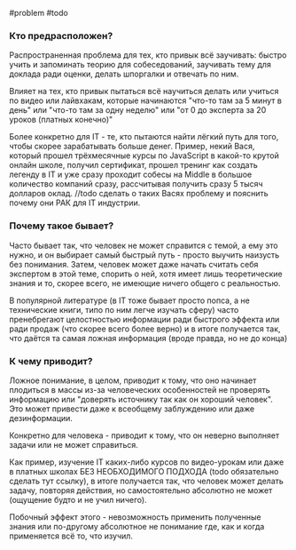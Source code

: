 #problem #todo 

### Кто предрасположен?

Распространенная проблема для тех, кто привык всё заучивать: быстро учить и запоминать теорию для собеседований, заучивать тему для доклада ради оценки, делать шпоргалки и отвечать по ним.

Влияет на тех, кто привык пытаться всё научиться делать или учиться по видео или лайвхакам, которые начинаются "что-то там за 5 минут в день" или "что-то там за одну неделю" или "от 0 до эксперта за 20 уроков (платных конечно)"

Более конкретно для IT - те, кто пытаются найти лёгкий путь для того, чтобы скорее зарабатывать больше денег. Пример, некий Вася, который прошел трёхмесячные курсы по JavaScript в какой-то крутой онлайн школе, получил сертификат, прошел тренинг как создать легенду в IT и уже сразу проходит собесы на Middle в большое количество компаний сразу, рассчитывая получить сразу 5 тысяч долларов оклад.
//todo сделать о таких Васях проблему и пояснить почему они РАК для IT индустрии.

### Почему такое бывает?

Часто бывает так, что человек не может справится с темой, а ему это нужно, и он выбирает самый быстрый путь - просто выучить наизусть без понимания. Затем, человек может даже начать считать себя экспертом в этой теме, спорить о ней, хотя имеет лишь теоретические знания и то, скорее всего, не имеющие ничего общего с реальностью.

В популярной литературе (в IT тоже бывает просто попса, а не технические книги, типо по ним легче изучать сферу) часто пренебрегают целостностью информации ради быстрого эффекта или ради продаж (что скорее всего более верно) и в итоге получается так, что даётся та самая ложная информация (вроде правда, но не до конца)

### К чему приводит?

Ложное понимание, в целом, приводит к тому, что оно начинает плодиться в массы из-за человеческих особенностей не проверять информацию или "доверять источнику так как он хороший человек". Это может привести даже к всеобщему заблуждению или даже дезинформации.

Конкретно для человека - приводит к тому, что он неверно выполняет задачи или не может справиться.

Как пример, изучение IT каких-либо курсов по видео-урокам или даже в платных школах БЕЗ НЕОБХОДИМОГО ПОДХОДА (todo обязательно сделать тут ссылку), в итоге получается так, что человек может делать задачу, повторяя действия, но самостоятельно абсолютно не может (ощущение будто и не учил ничего). 

Побочный эффект этого - невозможность применить полученные знания или по-другому абсолютное не понимание где, как и когда применяется всё то, что изучил.